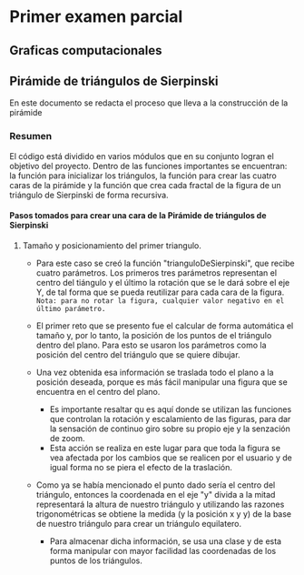 # Primer examen parcial
## Graficas computacionales
## Pirámide de triángulos de Sierpinski
En este documento se redacta el proceso que lleva a la construcción de la pirámide

### Resumen
El código está dividido en varios módulos que en su conjunto logran el objetivo del proyecto. Dentro de las funciones importantes se encuentran: la función para inicializar los triángulos, la función para crear las cuatro caras de la pirámide y la función que crea cada fractal de la figura de un triángulo de Sierpinski de forma recursiva.

#### Pasos tomados para crear una cara de la Pirámide de triángulos de Sierpinski
1. Tamaño y posicionamiento del primer triangulo.
    - Para este caso se creó la función "trianguloDeSierpinski", que recibe cuatro parámetros. Los primeros tres parámetros representan el centro del tiángulo y el último la rotación que se le dará sobre el eje Y, de tal forma que se pueda reutilizar para cada cara de la figura. 
    `Nota: para no rotar la figura, cualquier valor negativo en el último parámetro.` 

    - El primer reto que se presento fue el calcular de forma automática el tamaño y, por lo tanto, la posición de los puntos de el triángulo dentro del plano. Para esto se usaron los parámetros como la posición del centro del triángulo que se quiere dibujar.
    
    - Una vez obtenida esa información se traslada todo el plano a la posición deseada, porque es más fácil manipular una figura que se encuentra en el centro del plano.
        - Es importante resaltar qu es aquí donde se utilizan las funciones que controlan la rotación y escalamiento de las figuras, para dar la sensación de continuo giro sobre su propio eje y la senzación de zoom.
        - Esta acción se realiza en este lugar para que toda la figura se vea afectada por los cambios que se realicen por el usuario y de igual forma no se piera el efecto de la traslación.

    - Como ya se había mencionado el punto dado sería el centro del triángulo, entonces la coordenada en el eje "y" divida a la mitad representará la altura de nuestro triángulo y utilizando las razones trigonométricas se obtiene la medida (y la posición x y y) de la base de nuestro triángulo para crear un triángulo equilatero.
        - Para almacenar dicha información, se usa una clase y de esta forma manipular con mayor facilidad las coordenadas de los puntos de los triángulos.